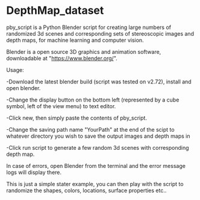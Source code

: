# DepthMap_dataset

pby_script is a Python Blender script for creating large numbers of randomized 3d scenes and corresponding sets of stereoscopic images and depth maps, for machine learning and computer vision.

Blender is a open source 3D graphics and animation software, downloadable at "https://www.blender.org/". 

Usage:

-Download the latest blender build (script was tested on v2.72), install and open blender.

-Change the display button on the bottom left (represented by a cube symbol, left of the view menu) to text editor.

-Click new, then simply paste the contents of pby_script.

-Change the saving path name "YourPath" at the end of the scipt to whatever directory you wish to save the output images and depth maps in

-Click run script to generate a few random 3d scenes with corresponding depth map. 

In case of errors, open Blender from the terminal and the error message logs will display there.

This is just a simple stater example, you can then play with the script to randomize the shapes, colors, locations, surface properties etc..
